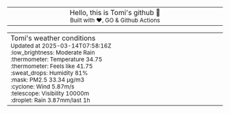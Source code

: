
<div align="center">
<table>
<tbody>
<td align="center">
<img width="2000" height="0"><br>
Hello, this is Tomi's github 👋<br>
<sup>Built with ❤️, GO & Github Actions</sup><br>
<img width="2000" height="0">
</td>
</tbody>
</table>
</div>
<table>
<tbody>
<td align="left">
<img width="2000" height="0"><br>
Tomi's weather conditions<br>
<sup>Updated at 2025-03-14T07:58:16Z</sup><br>
<sup>:low_brightness: Moderate Rain</sup><br>
<sup>:thermometer: Temperature 34.75 </sup><br>
<sup>:thermometer: Feels like 41.75</sup><br>
<sup>:sweat_drops: Humidity 81%</sup><br>
<sup>:mask: PM2.5 33.34 μg/m3</sup><br>
<sup>:cyclone: Wind 5.87m/s </sup><br>
<sup>:telescope: Visibility 10000m </sup><br>
<sup>:droplet: Rain 3.87mm/last 1h </sup><br>
<img width="2000" height="0">
</td>
<td align="left">
<img width="2000" height="0"><br>
<br>
<img width="2000" height="0">
</td>
</tbody>
</table>
</div>
    